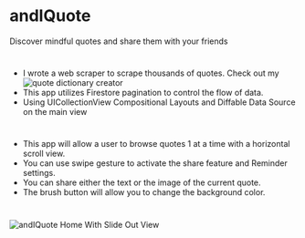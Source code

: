# andIQuote
Discover mindful quotes and share them with your friends

#  

- I wrote a web scraper to scrape thousands of quotes.  Check out my ![quote dictionary creator](https://github.com/hectorsvill/QuotesDictionaryCreator)
- This app utilizes Firestore pagination to control the flow of data.
- Using UICollectionView Compositional Layouts and Diffable Data Source on the main view

#
- This app will allow a user to browse quotes 1 at a time with a horizontal scroll view.
- You can use swipe gesture to activate the share feature and Reminder settings.
- You can share either the text or the image of the current quote.
- The brush button will allow you to change the background color.


#

![andIQuote Home With Slide Out View]()

